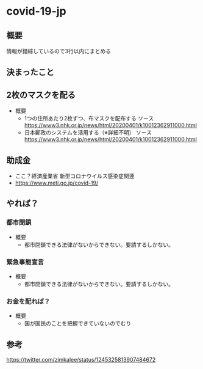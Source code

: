 # covid-19-jp

## 概要

情報が錯綜しているので3行以内にまとめる

## 決まったこと

## 2枚のマスクを配る

* 概要
  * 1つの住所あたり2枚ずつ、布マスクを配布する ソース https://www3.nhk.or.jp/news/html/20200401/k10012362911000.html
  * 日本郵政のシステムを活用する（※詳細不明） ソース https://www3.nhk.or.jp/news/html/20200401/k10012362911000.html

## 助成金

* ここ？経済産業省 新型コロナウイルス感染症関連
 * https://www.meti.go.jp/covid-19/

## やれば？

### 都市閉鎖

* 概要
  * 都市閉鎖できる法律がないからできない。要請するしかない。

### 緊急事態宣言

* 概要
  * 都市閉鎖できる法律がないからできない。要請するしかない。

### お金を配れば？

* 概要
  * 国が国民のことを把握できていないのでむり

## 参考

https://twitter.com/zimkalee/status/1245325813907484672
